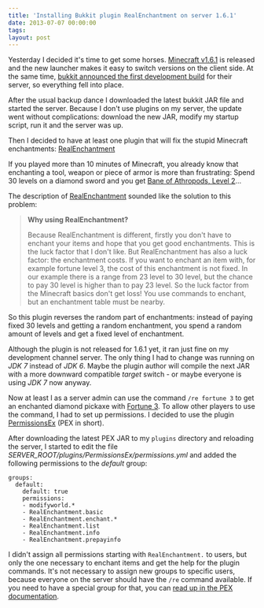 ```yaml
---
title: 'Installing Bukkit plugin RealEnchantment on server 1.6.1'
date: 2013-07-07 00:00:00 
tags: 
layout: post
---
```

Yesterday I decided it's time to get some horses. [Minecraft v1.6.1][0] is released and the new launcher 
makes it easy to switch versions on the client side. At the same time, [bukkit announced the first development build][1]
for their server, so everything fell into place.

After the usual backup dance I downloaded the latest bukkit JAR file and started the server. Because I don't 
use plugins on my server, the update went without complications: download the new JAR, modify my startup script, 
run it and the server was up.

Then I decided to have at least one plugin that will fix the stupid Minecraft enchantments: [RealEnchantment][2]

If you played more than 10 minutes of Minecraft, you already know that enchanting a tool, weapon or piece of 
armor is more than frustrating: Spend 30 levels on a diamond sword and you get [Bane of Athropods, Level 2][3]...

The description of [RealEnchantment][2] sounded like the solution to this problem:

> **Why using RealEnchantment?**
> 
> Because RealEnchantment is different, firstly you don't have to enchant your items
> and hope that you get good enchantments. This is the luck factor that I don't like.
> But RealEnchantment has also a luck factor: the enchantment costs. If you want to
> enchant an item with, for example fortune level 3, the cost of this enchantment is
> not fixed. In our example there is a range from 23 level to 30 level, but the chance
> to pay 30 level is higher than to pay 23 level. So the luck factor from the Minecraft
> basics don't get loss!
> You use commands to enchant, but an enchantment table must be nearby.

So this plugin reverses the random part of enchantments: instead of paying fixed 30 levels and getting a random
enchantment, you spend a random amount of levels and get a fixed level of enchantment.

Although the plugin is not released for 1.6.1 yet, it ran just fine on my development channel server. The
only thing I had to change was running on *JDK 7* instead of *JDK 6*. Maybe the plugin author will compile the
next JAR with a more downward compatible *target* switch - or maybe everyone is using *JDK 7* now anyway.

Now at least I as a server admin can use the command `/re fortune 3` to get an enchanted diamond pickaxe 
with [Fortune 3][4]. To allow other players to use the command, I had to set up permissions. I decided to use 
the plugin [PermissionsEx][5] (PEX in short).

After downloading the latest PEX JAR to my `plugins` directory and reloading the server, I started to edit 
the file *SERVER_ROOT/plugins/PermissionsEx/permissions.yml* and added the following permissions to the *default* 
group:

    groups:
      default:
        default: true
        permissions:
        - modifyworld.*
        - RealEnchantment.basic
        - RealEnchantment.enchant.*    
        - RealEnchantment.list
        - RealEnchantment.info
        - RealEnchantment.prepayinfo

I didn't assign all permissions starting with `RealEnchantment.` to users, but only the one necessary to enchant 
items and get the help for the plugin commands. It's not necessary to assign new groups to specific users, because 
everyone on the server should have the `/re` command available. If you need to have a special group for that, you 
can [read up in the PEX documentation][6].

[0]: https://mojang.com/2013/07/minecraft-the-horse-update/
[1]: http://forums.bukkit.org/threads/craftbukkit-for-minecraft-1-6-1-development-build-is-now-available.156980/
[2]: http://dev.bukkit.org/bukkit-plugins/real-enchantment/
[3]: http://www.minecraftwiki.net/wiki/Bane_of_Arthropods#Bane_of_Arthropods
[4]: http://www.minecraftwiki.net/wiki/Fortune#Fortune
[5]: http://dev.bukkit.org/bukkit-plugins/permissionsex/
[6]: https://github.com/PEXPlugins/PermissionsEx/wiki/Basic-Permissions-Setup#wiki-additional-groups
